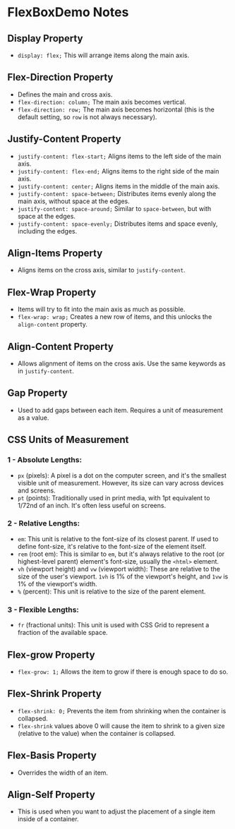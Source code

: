 # FlexBoxDemo Notes

## Display Property

- `display: flex;` This will arrange items along the main axis.

## Flex-Direction Property

- Defines the main and cross axis.
- `flex-direction: column;` The main axis becomes vertical.
- `flex-direction: row;` The main axis becomes horizontal (this is the default setting, so `row` is not always necessary).

## Justify-Content Property

- `justify-content: flex-start;` Aligns items to the left side of the main axis.
- `justify-content: flex-end;` Aligns items to the right side of the main axis.
- `justify-content: center;` Aligns items in the middle of the main axis.
- `justify-content: space-between;` Distributes items evenly along the main axis, without space at the edges.
- `justify-content: space-around;` Similar to `space-between`, but with space at the edges.
- `justify-content: space-evenly;` Distributes items and space evenly, including the edges.

## Align-Items Property

- Aligns items on the cross axis, similar to `justify-content`.

## Flex-Wrap Property

- Items will try to fit into the main axis as much as possible.
- `flex-wrap: wrap;` Creates a new row of items, and this unlocks the `align-content` property.

## Align-Content Property

- Allows alignment of items on the cross axis. Use the same keywords as in `justify-content`.

## Gap Property

- Used to add gaps between each item. Requires a unit of measurement as a value.

## CSS Units of Measurement 

### 1 - Absolute Lengths:

- `px` (pixels): A pixel is a dot on the computer screen, and it's the smallest visible unit of measurement. However, its size can vary across devices and screens.
- `pt` (points): Traditionally used in print media, with 1pt equivalent to 1/72nd of an inch. It's often less useful on screens.

### 2 - Relative Lengths:

- `em`: This unit is relative to the font-size of its closest parent. If used to define font-size, it's relative to the font-size of the element itself.
- `rem` (root em): This is similar to `em`, but it's always relative to the root (or highest-level parent) element's font-size, usually the `<html>` element.
- `vh` (viewport height) and `vw` (viewport width): These are relative to the size of the user's viewport. `1vh` is 1% of the viewport's height, and `1vw` is 1% of the viewport's width.
- `%` (percent): This unit is relative to the size of the parent element.

### 3 - Flexible Lengths:

- `fr` (fractional units): This unit is used with CSS Grid to represent a fraction of the available space.

## Flex-grow Property

- `flex-grow: 1;` Allows the item to grow if there is enough space to do so.

## Flex-Shrink Property

- `flex-shrink: 0;` Prevents the item from shrinking when the container is collapsed.
- `flex-shrink` values above 0 will cause the item to shrink to a given size (relative to the value) when the container is collapsed.

## Flex-Basis Property

- Overrides the width of an item.

## Align-Self Property

- This is used when you want to adjust the placement of a single item inside of a container.


